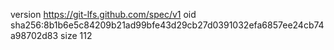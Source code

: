 version https://git-lfs.github.com/spec/v1
oid sha256:8b1b6e5c84209b21ad99bfe43d29cb27d0391032efa6857ee24cb74a98702d83
size 112
